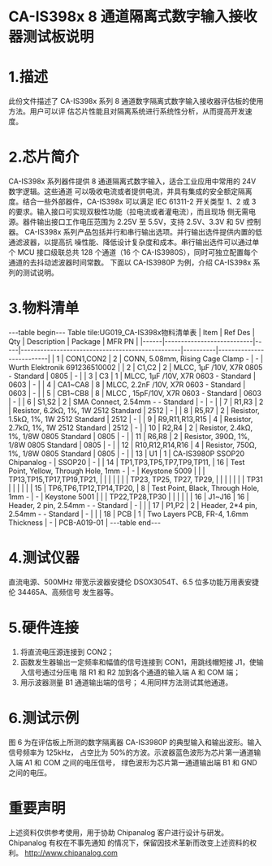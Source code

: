  # CA-IS398x 8 通道隔离式数字输入接收器测试板说明


# 1.描述
此份文件描述了 CA-IS398x 系列 8 通道数字隔离式数字输入接收器评估板的使用方法。用户可以评
估芯片性能且对隔离系统进行系统性分析，从而提高开发速度。


# 2.芯片简介
CA-IS398x 系列器件提供 8 通道隔离式数字输入，适合工业应用中常用的 24V 数字逻辑。这些通道
可以吸收电流或者提供电流，并具有集成的安全额定隔离度。结合一些外部器件，CA-IS398x 可以满足
IEC 61311-2 开关类型 1、2 或 3 的要求。输入接口可实现双极性功能（拉电流或者灌电流），而且现场
侧无需电源。器件输出接口工作电压范围为 2.25V 至 5.5V，支持 2.5V、3.3V 和 5V 控制器。
CA-IS398x 系列产品包括并行和串行输出选项。并行输出选件提供内置的低通滤波器，以提高抗
噪性能、降低设计复杂度和成本。串行输出选件可以通过单个 MCU 接口级联总共 128 个通道（16 个
CA-IS3980S），同时可独立配置每个通道的去抖动滤波器时间常数。
下面以 CA-IS3980P 为例，介绍 CA-IS398x 系列的测试说明。


# 3.物料清单
---table begin---
Table tile:UG019_CA-IS398x物料清单表
| Item | Ref Des                   | Qty | Description                                     | Package  | MFR           PN         |
|------|---------------------------|-----|-------------------------------------------------|----------|--------------------------|
| 1    | CON1,CON2                 | 2   | CONN, 5.08mm, Rising Cage Clamp -              | -        | Wurth Elektronik 691236510002 |
| 2    | C1,C2                     | 2   | MLCC, 1μF /10V, X7R 0805 - Standard           | 0805     | -                        |
| 3    | C3                        | 1   | MLCC, 1μF /10V, X7R 0603 - Standard           | 0603     | -                        |
| 4    | CA1~CA8                   | 8   | MLCC, 2.2nF /10V, X7R 0603 - Standard         | 0603     | -                        |
| 5    | CB1~CB8                   | 8   | MLCC , 15pF/10V, X7R 0603 - Standard          | 0603     | -                        |
| 6    | S1,S2                     | 2   | SMA Connect, 2.54mm - - Standard              | -        | -                        |
| 7    | R1,R3                     | 2   | Resistor, 6.2kΩ, 1%, 1W 2512 Standard        | 2512     | -                        |
| 8    | R5,R7                     | 2   | Resistor, 1.5kΩ, 1%, 1W 2512 Standard        | 2512     | -                        |
| 9    | R9,R11,R13,R15            | 4   | Resistor, 2.7kΩ, 1%, 1W 2512 Standard        | 2512     | -                        |
| 10   | R2,R4                     | 2   | Resistor, 2.4kΩ, 1%, 1/8W 0805 Standard     | 0805     | -                        |
| 11   | R6,R8                     | 2   | Resistor, 390Ω, 1%, 1/8W 0805 Standard      | 0805     | -                        |
| 12   | R10,R12,R14,R16           | 4   | Resistor, 750Ω, 1%, 1/8W 0805 Standard     | 0805     | -                        |
| 13   | U1                        | 1   | CA-IS3980P SSOP20 Chipanalog -                | SSOP20   | -                        |
| 14   | TP1,TP3,TP5,TP7,TP9,TP11, | 16  | Test Point, Yellow, Through Hole, 1mm -      | -        | Keystone 5009           |
|      | TP13,TP15,TP17,TP19,TP21, |     |                                                 |          |                          |
|      | TP23, TP25, TP27, TP29,   |     |                                                 |          |                          |
|      | TP31                      |     |                                                 |          |                          |
| 15   | TP6,TP6,TP12,TP14,TP20,   | 8   | Test Point, Black, Through Hole, 1mm -        | -        | Keystone 5001           |
|      | TP22,TP28,TP30            |     |                                                 |          |                          |
| 16   | J1~J16                    | 16  | Header, 2 pin, 2.54mm - - Standard             | -        |                          |
| 17   | P1,P2                     | 2   | Header, 2*4 pin, 2.54mm - - Standard          | -        |                          |
| 18   | PCB                       | 1   | Two Layers PCB, FR-4, 1.6mm Thickness         | -        | PCB-A019-01              |
---table end---


#  4.测试仪器
直流电源、500MHz 带宽示波器安捷伦 DSOX3054T、6.5 位多功能万用表安捷伦 34465A、高频信号
发生器等。


# 5.硬件连接
1. 将直流电压源连接到 CON2；
2. 函数发生器输出一定频率和幅值的信号连接到 CON1，用跳线帽短接 J1，使输入信号通过分压电
阻 R1 和 R2 加到各个通道的输入端 A 和 COM 端；
3. 用示波器测量 B1 通道输出端的信号；
4.用同样方法测试其他通道。


# 6.测试示例
图 6 为在评估板上所测的数字隔离器 CA-IS3980P 的典型输入和输出波形。输入信号频率为
125kHz， 占空比为 50%的方波。示波器蓝色波形为芯片第一通道输入端 A1 和 COM 之间的电压信号，
绿色波形为芯片第一通道输出端 B1 和 GND 之间的电压。


# 重要声明
上述资料仅供参考使用，用于协助 Chipanalog 客户进行设计与研发。Chipanalog 有权在不事先通知
的情况下，保留因技术革新而改变上述资料的权利。
 http://www.chipanalog.com
